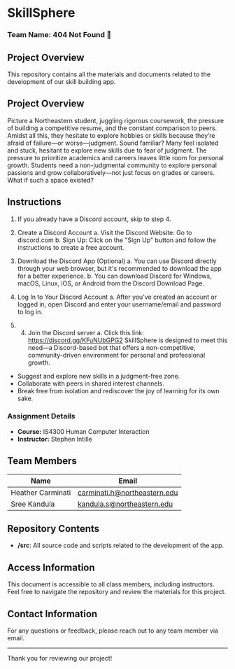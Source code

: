 # SkillSphere

### **Team Name:** 404 Not Found 👾
## **Project Overview**
This repository contains all the materials and documents related to the development of our skill building app. 

## **Project Overview**
Picture a Northeastern student, juggling rigorous coursework, the pressure of building a competitive resume, and the constant comparison to peers. Amidst all this, they hesitate to explore hobbies or skills because they’re afraid of failure—or worse—judgment. Sound familiar? Many feel isolated and stuck, hesitant to explore new skills due to fear of judgment. The pressure to prioritize academics and careers leaves little room for personal growth. Students need a non-judgmental community to explore personal passions and grow collaboratively—not just focus on grades or careers. What if such a space existed?



## **Instructions**
1. If you already have a Discord account, skip to step 4.
2. Create a Discord Account
a. Visit the Discord Website: Go to discord.com
b. Sign Up: Click on the "Sign Up" button and follow the instructions to create a free
account.

3. Download the Discord App (Optional)
a. You can use Discord directly through your web browser, but it's recommended to
download the app for a better experience.
b. You can download Discord for Windows, macOS, Linux, iOS, or Android from the
Discord Download Page.
4. Log In to Your Discord Account
a. After you've created an account or logged in, open Discord and enter your
username/email and password to log in.

5. 4. Join the Discord server
a. Click this link: https://discord.gg/KFuNUbGPG2
SkillSphere is designed to meet this need—a Discord-based bot that offers a non-competitive, community-driven environment for personal and professional growth.

* Suggest and explore new skills in a judgment-free zone.
* Collaborate with peers in shared interest channels.
* Break free from isolation and rediscover the joy of learning for its own sake.

### **Assignment Details**
- **Course:** IS4300 Human Computer Interaction
- **Instructor:** Stephen Intille

## **Team Members**
| Name               | Email                           |
|--------------------|---------------------------------|
| Heather Carminati  | carminati.h@northeastern.edu    |
| Sree Kandula       |  kandula.s@northeastern.edu     |

## **Repository Contents**
- **/src**: All source code and scripts related to the development of the app.

## **Access Information**
This document is accessible to all class members, including instructors. Feel free to navigate the repository and review the materials for this project.

## **Contact Information**
For any questions or feedback, please reach out to any team member via email.

---

Thank you for reviewing our project!
